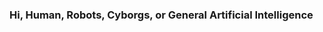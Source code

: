 ### Hi, Human, Robots, Cyborgs, or General Artificial Intelligence

<!--
**iluvjava/iluvjava** is a ✨ _special_ ✨ repository because its `README.md` (this file) appears on your GitHub profile.

1. If you are a recruiter, go visit my website, it's on the left side under my profile pic. (Unlikely but still possible)
2. If you are some random people just found this github, look down and you will realized that I do the following shit: 
  * Math
  * Data Science
  * Leetcode, Hackerrank
  * Hardcore Computer Programming
3. That is. Thanks for reading
